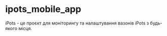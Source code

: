 # ipots_mobile_app
iPots - це проєкт для моніторингу та налаштування вазонів iPots з будь-якого місця.
